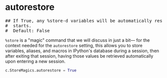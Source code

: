 # autorestore

<pre class="output">
## If True, any %store-d variables will be automatically restored when IPython
#  starts.
#  Default: False
</pre>

`%store` is a "magic" command that we will discuss in just a bit— for the context needed for the `autorestore` setting, this allows you to store variables, aliases, and macros in IPython's database during a session, then after exiting that session, having those values be retrieved automatically upon entering a new session.

```python
c.StoreMagics.autorestore = True
```